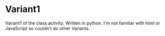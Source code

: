 # Variant1
Variant1 of the class activity.
Written in python.
I'm not familiar with html or JavaScript so couldn't do other Variants.
